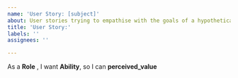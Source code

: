 ```yaml
---
name: 'User Story: [subject]'
about: User stories trying to empathise with the goals of a hypothetical user.
title: 'User Story:'
labels: ''
assignees: ''

---
```


As a **Role** , I want **Ability**, so I can **perceived_value**
